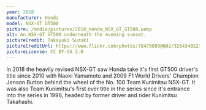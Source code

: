 ```yaml
---
year: 2018
manufacturer: Honda
model: NSX-GT GT500
picture: /media/pictures/2018_Honda_NSX_GT_GT500.webp
alt: An NSX-GT GT500 underneath the evening sunset.
pictureCredit: Takayuki Suzuki
pictureCreditUrl: https://www.flickr.com/photos/78475089@N02/32643402237/
pictureLicense: CC BY-SA 2.0
---
```

In 2018 the heavily revised NSX-GT saw Honda take it's first GT500 driver's title since 2010 with Naoki Yamamoto and 2009 F1 World Drivers' Champion Jenson Button behind the wheel of the No. 100 Team Kunimitsu NSX-GT. It was also Team Kunimitsu's first ever title in the series since it's entrance into the series in 1996, headed by former driver and rider Kunimitsu Takahashi.
